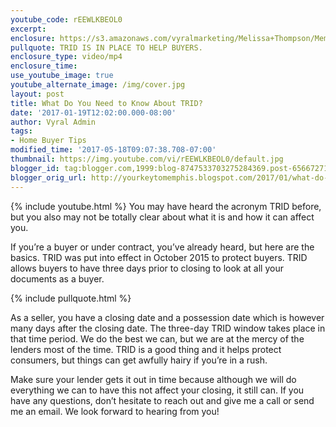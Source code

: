 ```yaml
---
youtube_code: rEEWLKBEOL0
excerpt:
enclosure: https://s3.amazonaws.com/vyralmarketing/Melissa+Thompson/Memphis+Real+Estate+Agent-+What+does+TRID+do%253F.mp4
pullquote: TRID IS IN PLACE TO HELP BUYERS.
enclosure_type: video/mp4
enclosure_time:
use_youtube_image: true
youtube_alternate_image: /img/cover.jpg
layout: post
title: What Do You Need to Know About TRID?
date: '2017-01-19T12:02:00.000-08:00'
author: Vyral Admin
tags:
- Home Buyer Tips
modified_time: '2017-05-18T09:07:38.708-07:00'
thumbnail: https://img.youtube.com/vi/rEEWLKBEOL0/default.jpg
blogger_id: tag:blogger.com,1999:blog-8747533703275284369.post-656672714839878215
blogger_orig_url: http://yourkeytomemphis.blogspot.com/2017/01/what-do-you-need-to-know-about-trid.html
---
```

{% include youtube.html %}
You may have heard the acronym TRID before, but you also may not be totally clear about what it is and how it can affect you.

If you’re a buyer or under contract, you’ve already heard, but here are the basics. TRID was put into effect in October 2015 to protect buyers. TRID allows buyers to have three days prior to closing to look at all your documents as a buyer.

{% include pullquote.html %}

As a seller, you have a closing date and a possession date which is however many days after the closing date. The three-day TRID window takes place in that time period. We do the best we can, but we are at the mercy of the lenders most of the time. TRID is a good thing and it helps protect consumers, but things can get awfully hairy if you’re in a rush.

Make sure your lender gets it out in time because although we will do everything we can to have this not affect your closing, it still can. If you have any questions, don’t hesitate to reach out and give me a call or send me an email. We look forward to hearing from you!
